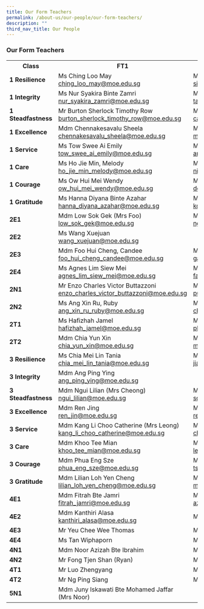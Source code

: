 ```yaml
---
title: Our Form Teachers
permalink: /about-us/our-people/our-form-teachers/
description: ""
third_nav_title: Our People
---
```

<h3>Our Form Teachers</h3>
<table style="width:100%">
<tbody>
<tr>
<th style="width:25%">Class</th>
<th style="width:40%">FT1</th>
<th style="width:40%">FT2</th>
</tr>
<tr>
	<td><strong>1 Resilience</strong></td>
<td>Ms Ching Loo May<br><a href="mailto: ching_loo_may@moe.edu.sg">ching_loo_may@moe.edu.sg</a></td>
<td>Mdm Siti Fatima Binte Azmi<br><a href="mailto: siti_fatima_bte_azmi@moe.edu.sg">siti_fatima_bte_azmi@moe.edu.sg</a></td>
</tr>
<tr>
	<td><strong>1 Integrity</strong></td>
<td>Ms Nur Syakira Binte Zamri<br><a href="mailto: nur_syakira_zamri@moe.edu.sg">nur_syakira_zamri@moe.edu.sg</a></td>
<td>Mr Tan Boon Seng<br><a href="mailto: tan_boon_seng_a@moe.edu.sg">tan_boon_seng_a@moe.edu.sg</a></td>
</tr>
<tr>
	<td><strong>1 Steadfastness</strong></td>
<td>Mr Burton Sherlock Timothy Row<br><a href="mailto: burton_sherlock_timothy_row@moe.edu.sg">burton_sherlock_timothy_row@moe.edu.sg</a></td>
<td>Ms Carita Chew Meng<br><a href="mailto: carita_chew_meng@moe.edu.sg">carita_chew_meng@moe.edu.sg</a></td>
</tr>
	<tr>
		<td><strong>1 Excellence</strong></td>
<td>Mdm Chennakesavalu Sheela<br><a href="mailto: chennakesavalu_sheela@moe.edu.sg">chennakesavalu_sheela@moe.edu.sg</a></td>
<td>Mr Mohamed Imran Bin Ishak<br><a href="mailto: mohamed_imran_ishak@moe.edu.sg">mohamed_imran_ishak@moe.edu.sg</a></td>
</tr>
	<tr>
		<td><strong>1 Service</strong></td>
<td>Ms Tow Swee Ai Emily<br><a href="mailto: tow_swee_ai_emily@moe.edu.sg">tow_swee_ai_emily@moe.edu.sg</a></td>
<td>Mdm	Amelia Y Dizon<br><a href="mailto: amelia_y_dizon@moe.edu.sg">amelia_y_dizon@moe.edu.sg</a></td>
</tr>
	<tr>
		<td><strong>1 Care</strong></td>
<td>Ms Ho Jie Min, Melody<br><a href="mailto: ho_jie_min_melody@moe.edu.sg">ho_jie_min_melody@moe.edu.sg</a></td>
<td>Mdm	Nirmala d/o K Periyiah (Mrs Ganesan)<br><a href="mailto: nirmala_k_periyiah@moe.edu.sg">nirmala_k_periyiah@moe.edu.sg</a></td>
</tr>
	<tr>
		<td><strong>1 Courage</strong></td>
<td>Ms Ow Hui Mei Wendy<br><a href="mailto: ow_hui_mei_wendy@moe.edu.sg">ow_hui_mei_wendy@moe.edu.sg</a></td>
<td>Mdm	Kasturi d/o Manoselvam<br><a href="mailto: do_manoselvam_kasturi@moe.edu.sg">do_manoselvam_kasturi@moe.edu.sg</a></td>
</tr>
	<tr>
		<td><strong>1 Gratitude</strong></td>
<td>Ms Hanna Diyana Binte Azahar<br><a href="mailto: hanna_diyana_azahar@moe.edu.sg">hanna_diyana_azahar@moe.edu.sg</a></td>
<td>Mdm	Koh Pei Pei Jennifer<br><a href="mailto: koh_pei_pei_jennifer@moe.edu.sg">koh_pei_pei_jennifer@moe.edu.sg</a></td>
</tr>
		<tr>
			<td><strong>2E1</strong> </td>
<td>Mdm	Low Sok Gek (Mrs Foo)<br><a href="mailto: low_sok_gek@moe.edu.sg">low_sok_gek@moe.edu.sg</a></td>
<td>Ms Ng Hui Wen<br><a href="mailto: ng_hui_wen_a@moe.edu.sg">ng_hui_wen_a@moe.edu.sg</a></td>
</tr>
		<tr>
			<td><strong>2E2</strong></td>
<td>Ms Wang Xuejuan<br><a href="mailto: wang_xuejuan@moe.edu.sg">wang_xuejuan@moe.edu.sg</a></td>
<td></td>
</tr>
		<tr>
			<td><strong>2E3</strong></td>
<td>Mdm	Foo Hui Cheng, Candee<br><a href="mailto: foo_hui_cheng_candee@moe.edu.sg">foo_hui_cheng_candee@moe.edu.sg</a></td>
<td>Mr Ng Qi Qin, Gary<br><a href="mailto: gary_ng_qi_qin@moe.edu.sg">gary_ng_qi_qin@moe.edu.sg</a></td>
</tr>
		<tr>
			<td><strong>2E4</strong></td>
<td>Ms Agnes Lim Siew Mei<br><a href="mailto: agnes_lim_siew_mei@moe.edu.sg">agnes_lim_siew_mei@moe.edu.sg</a></td>
<td>Mdm	Farhanah Binte Abdullah Sani<br><a href="mailto: farhanah_abdullah_sani@moe.edu.sg">farhanah_abdullah_sani@moe.edu.sg</a></td>
</tr>
		<tr>
			<td><strong>2N1</strong></td>
<td>Mr Enzo Charles Victor Buttazzoni<br><a href="mailto: enzo_charles_victor_buttazzoni@moe.edu.sg">enzo_charles_victor_buttazzoni@moe.edu.sg</a></td>
<td>Mdm	Puah Shi Hui Silia<br><a href="mailto: puah_shi_hui_silia@moe.edu.sg">puah_shi_hui_silia@moe.edu.sg</a></td>
</tr>
		<tr>
			<td><strong>2N2</strong></td>
<td>Ms Ang Xin Ru, Ruby<br><a href="mailto: ang_xin_ru_ruby@moe.edu.sg">ang_xin_ru_ruby@moe.edu.sg</a></td>
<td>Ms Chew Hui Leng Faith<br><a href="mailto: chew_hui_leng_faith@moe.edu.sg">chew_hui_leng_faith@moe.edu.sg</a></td>
</tr>
		<tr>
			<td><strong>2T1</strong></td>
<td>Ms Hafizhah Jamel<br><a href="mailto: hafizhah_jamel@moe.edu.sg">hafizhah_jamel@moe.edu.sg</a></td>
<td>Mdm	Phua Meng Hong<br><a href="mailto: phua_meng_hong@moe.edu.sg">phua_meng_hong@moe.edu.sg</a></td>
</tr>
<tr>
	<td><strong>2T2</strong></td>
<td>Mdm Chia Yun Xin<br><a href="mailto: chia_yun_xin@moe.edu.sg">chia_yun_xin@moe.edu.sg</a></td>
<td>Mr Mohamed Izwan Bin Abdul Manan<br><a href="mailto: mohamed_izwan_abdul_manan@moe.edu.sg">mohamed_izwan_abdul_manan@moe.edu.sg</a></td>
</tr>
	<tr>
		<td><strong>3 Resilience</strong></td>
<td>Ms Chia Mei Lin Tania<br><a href="mailto: chia_mei_lin_tania@moe.edu.sg">chia_mei_lin_tania@moe.edu.sg</a></td>
<td>Mdm Jiang Nan<br><a href="mailto: jiang_nan@moe.edu.sg">jiang_nan@moe.edu.sg</a></td>
</tr>
	<tr>
		<td><strong>3 Integrity</strong></td>
<td>Mdm Ang Ping Ying<br><a href="mailto: ang_ping_ying@moe.edu.sg">ang_ping_ying@moe.edu.sg</a></td>
<td></td>
</tr>
	<tr>
		<td><strong>3 Steadfastness</strong></td>
<td>Mdm	Ngui Lilian (Mrs Cheong)<br><a href="mailto: ngui_lilian@moe.edu.sg">ngui_lilian@moe.edu.sg</a></td>
<td>Mdm Song Weina<br><a href="mailto: song_weina@moe.edu.sg">song_weina@moe.edu.sg</a></td>
</tr>
	<tr>
		<td><strong>3 Excellence</strong></td>
<td>Mdm	Ren Jing<br><a href="mailto: ren_jin@moe.edu.sg">ren_jin@moe.edu.sg</a></td>
<td>Mr Teo Chee Siong<br><a href="mailto: ren_jin@moe.edu.sg">ren_jin@moe.edu.sg</a></td>
</tr>
	<tr>
		<td><strong>3 Service</strong></td>
<td>Mdm	Kang Li Choo Catherine (Mrs Leong)<br><a href="mailto: kang_li_choo_catherine@moe.edu.sg">kang_li_choo_catherine@moe.edu.sg</a></td>
<td>Mr Chong Wensheng<br><a href="mailto: chong_wensheng@moe.edu.sg">chong_wensheng@moe.edu.sg</a></td>
</tr>
	<tr>
		<td><strong>3 Care</strong></td>
<td>Mdm	Khoo Tee Mian<br><a href="mailto: khoo_tee_mian@moe.edu.sg">khoo_tee_mian@moe.edu.sg</a></td>
<td>Mdm Lee Pei Ting Doris<br><a href="mailto: lee_pei_ting_doris@moe.edu.sg">lee_pei_ting_doris@moe.edu.sg</a></td>
</tr>
	<tr>
		<td><strong>3 Courage</strong></td>
<td>Mdm	Phua Eng Sze<br><a href="mailto: phua_eng_sze@moe.edu.sg">phua_eng_sze@moe.edu.sg</a></td>
<td>Ms Tsang Wing Han<br><a href="mailto: tsang_wing_han@moe.edu.sg">tsang_wing_han@moe.edu.sg</a></td>
</tr>
	<tr>
		<td><strong>3 Gratitude</strong></td>
<td>Mdm	Lilian Loh Yen Cheng<br><a href="mailto: lilian_loh_yen_cheng@moe.edu.sg">lilian_loh_yen_cheng@moe.edu.sg</a></td>
<td>Mr Marcus Lau Shao Yun<br><a href="mailto: marcus_lau_shao_yu@moe.edu.sg">marcus_lau_shao_yu@moe.edu.sg</a></td>
</tr>
		<tr>
			<td><strong>4E1</strong></td>
<td>Mdm	Fitrah Bte Jamri<br><a href="mailto: fitrah_jamri@moe.edu.sg">fitrah_jamri@moe.edu.sg</a></td>
<td>Mdm Azlin Bte Abdul Majid<br><a href="mailto: azlin_abdul_majid@moe.edu.sg">azlin_abdul_majid@moe.edu.sg</a></td>
</tr>
		<tr>
			<td><strong>4E2</strong></td>
<td>Mdm	Kanthiri Alasa<br><a href="mailto: kanthiri_alasa@moe.edu.sg">kanthiri_alasa@moe.edu.sg</a></td>
<td>Ms Theresa Ong Hwee Fang</td>
</tr>
		<tr>
			<td><strong>4E3</strong></td>
<td>Mr Yeu Chee Wee Thomas</td>
<td>Ms Zhang Yaqi</td>
</tr>
		<tr>
			<td><strong>4E4</strong></td>
<td>Ms Tan Wiphaporn</td>
<td>Mdm	Tay Liling </td>
</tr>
		<tr>
			<td><strong>4N1</strong></td>
<td>Mdm Noor Azizah Bte Ibrahim</td>
<td>Mdm	Seah Yen Sin</td>
</tr>
		<tr>
			<td><strong>4N2</strong></td>
<td>Mr Fong Tjen Shan (Ryan)</td>
<td>Ms Lui Ying Jien</td>
</tr>
		<tr>
			<td><strong>4T1</strong></td>
<td>Mr Luo Zhengyang</td>
<td>Ms Sumitha Padmanathan</td>
</tr>
		<tr>
			<td><strong>4T2</strong></td>
<td>Mr Ng Ping Siang</td>
<td>Mdm Santhi d/o Mutrawipillai Sanmugum</td>
</tr>
		<tr>
			<td><strong>5N1</strong></td>
<td>Mdm Juny Iskawati Bte Mohamed Jaffar (Mrs Noor)</td>
<td></td>
</tr>
</tbody>
</table>